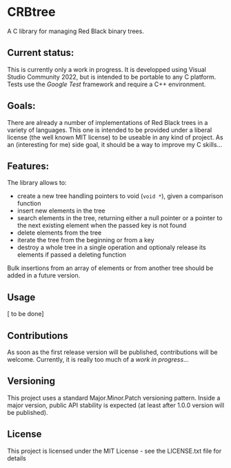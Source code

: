 # CRBtree

A C library for managing Red Black binary trees.

## Current status:

This is currently only a work in progress. It is developped using Visual
Studio Community 2022, but is intended to be portable to any C platform.
Tests use the *Google Test* framework and require a C++ environment.

## Goals:

There are already a number of implementations of Red Black trees in a
 variety of languages. This one is intended to be provided under a
 liberal license (the well known MIT license) to be useable in any kind of 
 project. As an (interesting for me) side goal, it should be a way to 
 improve my C skills...

## Features:

The library allows to:

* create a new tree handling pointers to void (`void *`), given a
 comparison function
* insert new elements in the tree
* search elements in the tree, returning either a null pointer or a pointer
 to the next existing element when the passed key is not found
* delete elements from the tree
* iterate the tree from the beginning or from a key
* destroy a whole tree in a single operation and optionaly release its
 elements if passed a deleting function

Bulk insertions from an array of elements or from another tree should be
added in a future version.

## Usage

[ to be done]

## Contributions

As soon as the first  release version will be published, contributions will
 be welcome. Currently, it is really too much of a *work in progress*...

## Versioning
This project uses a standard Major.Minor.Patch versioning pattern. Inside
 a major version, public API stability is expected (at least after 1.0.0
 version will be published).

## License
This project is licensed under the MIT License - see the LICENSE.txt file
 for details